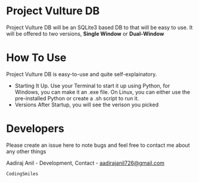 # Project Vulture DB
Project Vulture DB will be an SQLite3 based DB to that will be easy to use. It will be offered to two versions, **Single Window** or **Dual-Window**

# How To Use
Project Vulture DB is easy-to-use and quite self-explainatory.

* Starting It Up. Use your Terminal to start it up using Python, for Windows, you can make it an .exe file. On Linux, you can either use the pre-installed Python or create a .sh script to run it.
* Versions
After Startup, you will see the verison you picked

# Developers
Please create an issue here to note bugs and feel free to contact me about any other things

Aadiraj Anil - Development, Contact - aadirajanil726@gmail.com

```CodingSmiles```
